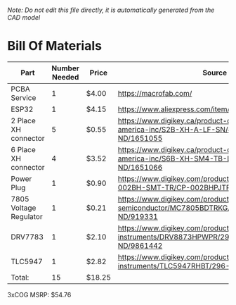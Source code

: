 ###### Note: Do not edit this file directly, it is automatically generated from the CAD model 
# Bill Of Materials 
 |Part|Number Needed|Price|Source| 
 |----|----------|-----|-----|
|PCBA Service|1|$4.00|https://macrofab.com/|
|ESP32|1|$4.15|https://www.aliexpress.com/item/32928267626.html|
|2 Place XH connector|5|$0.55|https://www.digikey.ca/product-detail/en/jst-sales-america-inc/S2B-XH-A-LF-SN/455-2257-ND/1651055|
|6 Place XH connector|4|$3.52|https://www.digikey.ca/product-detail/en/jst-sales-america-inc/S6B-XH-SM4-TB-LF-SN/455-2264-2-ND/1651066|
|Power Plug|1|$0.90|https://www.digikey.com/product-detail/en/cui-inc/PJ-002BH-SMT-TR/CP-002BHPJTR-ND/404626|
|7805 Voltage Regulator|1|$0.21|https://www.digikey.com/product-detail/en/on-semiconductor/MC7805BDTRKG/MC7805BDTRKGOSTR-ND/919331|
|DRV7783|1|$2.10|https://www.digikey.com/product-detail/en/texas-instruments/DRV8873HPWPR/296-53139-2-ND/9861442|
|TLC5947|1|$2.82|https://www.digikey.com/product-detail/en/texas-instruments/TLC5947RHBT/296-23820-2-ND/1958742|
|Total: |15|$18.25| |

 3xCOG MSRP: $54.76